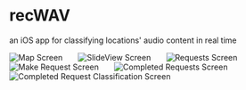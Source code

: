 # recWAV
an iOS app for classifying locations' audio content in real time

![Map Screen](/../master/imgs/map-screen.png?raw=true "Home Screen") &nbsp; &nbsp; &nbsp;
![SlideView Screen](/../master/imgs/slide-view.png?raw=true "SlideView Screen") &nbsp; &nbsp; &nbsp;
![Requests Screen](/../master/imgs/requests-screen.png?raw=true "Audio Requests Screen") 
![Make Request Screen](/../master/imgs/make-request-screen.png?raw=true "Make Request Screen") &nbsp; &nbsp; &nbsp;
![Completed Requests Screen](/../master/imgs/completed-requests.png?raw=true "Completed Audio Requests Screen") &nbsp; &nbsp; &nbsp;
![Completed Request Classification Screen](/../master/imgs/completed-request-classification.png?raw=true "Detail Audio Request Completed Screen")
